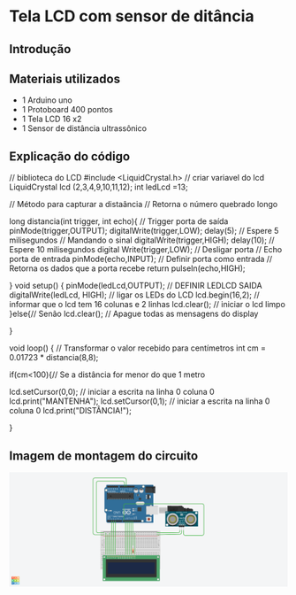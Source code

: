 # Tela LCD com sensor de ditância

## Introdução


## Materiais utilizados
- 1 Arduino uno
- 1 Protoboard 400 pontos
- 1 Tela LCD 16 x2
- 1 Sensor de distância ultrassônico

## Explicação do código

// biblioteca do LCD
#include <LiquidCrystal.h> 
// criar variavel do lcd
LiquidCrystal lcd (2,3,4,9,10,11,12);
int ledLcd =13;

// Método para capturar a distaância
// Retorna o número quebrado longo

long distancia(int trigger, int echo){
  // Trigger porta de saída
  pinMode(trigger,OUTPUT);
  digitalWrite(trigger,LOW);
  delay(5); // Espere 5 milisegundos
  // Mandando o sinal
  digitalWrite(trigger,HIGH);
  delay(10); // Espere 10 milisegundos
  digital Write(trigger,LOW); // Desligar porta 
  // Echo porta de entrada
  pinMode(echo,INPUT); // Definir porta como entrada
  // Retorna os dados que a porta recebe
  return pulseIn(echo,HIGH);
  
}
void setup()
{
  pinMode(ledLcd,OUTPUT); // DEFINIR LEDLCD SAIDA
  digitalWrite(ledLcd, HIGH); // ligar os LEDs do LCD
  lcd.begin(16,2); // informar que o lcd tem 16 colunas e 2 linhas
  lcd.clear(); // iniciar o lcd limpo
}else{// Senão
  lcd.clear(); // Apague todas as mensagens do display

}

void loop()
{
  // Transformar o valor recebido para centímetros
  int cm = 0.01723 * distancia(8,8);
  
  if(cm<100){// Se a distância for menor do que 1 metro
    
  lcd.setCursor(0,0); // iniciar a escrita na linha 0 coluna 0
  lcd.print("MANTENHA");
  lcd.setCursor(0,1); // iniciar a escrita na linha 0 coluna 0
  lcd.print("DISTÂNCIA!");
  
}

## Imagem de montagem do circuito

![|Tela LCD com sensor de distancia](tela_LCD_com_sensor_de_distancia.png)
